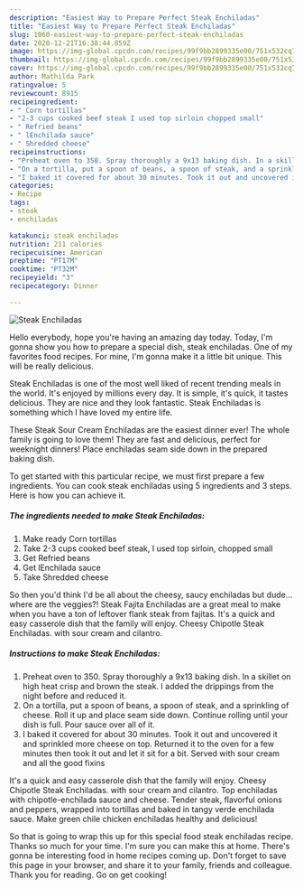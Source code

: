 ```yaml
---
description: "Easiest Way to Prepare Perfect Steak Enchiladas"
title: "Easiest Way to Prepare Perfect Steak Enchiladas"
slug: 1060-easiest-way-to-prepare-perfect-steak-enchiladas
date: 2020-12-21T16:38:44.859Z
image: https://img-global.cpcdn.com/recipes/99f9bb2899335e00/751x532cq70/steak-enchiladas-recipe-main-photo.jpg
thumbnail: https://img-global.cpcdn.com/recipes/99f9bb2899335e00/751x532cq70/steak-enchiladas-recipe-main-photo.jpg
cover: https://img-global.cpcdn.com/recipes/99f9bb2899335e00/751x532cq70/steak-enchiladas-recipe-main-photo.jpg
author: Mathilda Park
ratingvalue: 5
reviewcount: 8915
recipeingredient:
- " Corn tortillas"
- "2-3 cups cooked beef steak I used top sirloin chopped small"
- " Refried beans"
- " lEnchilada sauce"
- " Shredded cheese"
recipeinstructions:
- "Preheat oven to 350. Spray thoroughly a 9x13 baking dish. In a skillet on high heat crisp and brown the steak. I added the drippings from the night before and reduced it."
- "On a tortilla, put a spoon of beans, a spoon of steak, and a sprinkling of cheese. Roll it up and place seam side down. Continue rolling until your dish is full. Pour sauce over all of it."
- "I baked it covered for about 30 minutes. Took it out and uncovered it and sprinkled more cheese on top. Returned it to the oven for a few minutes then took it out and let it sit for a bit. Served with sour cream and all the good fixins"
categories:
- Recipe
tags:
- steak
- enchiladas

katakunci: steak enchiladas 
nutrition: 211 calories
recipecuisine: American
preptime: "PT17M"
cooktime: "PT32M"
recipeyield: "3"
recipecategory: Dinner

---
```



![Steak Enchiladas](https://img-global.cpcdn.com/recipes/99f9bb2899335e00/751x532cq70/steak-enchiladas-recipe-main-photo.jpg)

Hello everybody, hope you're having an amazing day today. Today, I'm gonna show you how to prepare a special dish, steak enchiladas. One of my favorites food recipes. For mine, I'm gonna make it a little bit unique. This will be really delicious.

Steak Enchiladas is one of the most well liked of recent trending meals in the world. It's enjoyed by millions every day. It is simple, it's quick, it tastes delicious. They are nice and they look fantastic. Steak Enchiladas is something which I have loved my entire life.

These Steak Sour Cream Enchiladas are the easiest dinner ever! The whole family is going to love them! They are fast and delicious, perfect for weeknight dinners! Place enchiladas seam side down in the prepared baking dish.


To get started with this particular recipe, we must first prepare a few ingredients. You can cook steak enchiladas using 5 ingredients and 3 steps. Here is how you can achieve it.

<!--inarticleads1-->

##### The ingredients needed to make Steak Enchiladas:

1. Make ready  Corn tortillas
1. Take 2-3 cups cooked beef steak, I used top sirloin, chopped small
1. Get  Refried beans
1. Get  lEnchilada sauce
1. Take  Shredded cheese


So then you&#39;d think I&#39;d be all about the cheesy, saucy enchiladas but dude…where are the veggies?! Steak Fajita Enchiladas are a great meal to make when you have a ton of leftover flank steak from fajitas. It&#39;s a quick and easy casserole dish that the family will enjoy. Cheesy Chipotle Steak Enchiladas. with sour cream and cilantro. 

<!--inarticleads2-->

##### Instructions to make Steak Enchiladas:

1. Preheat oven to 350. Spray thoroughly a 9x13 baking dish. In a skillet on high heat crisp and brown the steak. I added the drippings from the night before and reduced it.
1. On a tortilla, put a spoon of beans, a spoon of steak, and a sprinkling of cheese. Roll it up and place seam side down. Continue rolling until your dish is full. Pour sauce over all of it.
1. I baked it covered for about 30 minutes. Took it out and uncovered it and sprinkled more cheese on top. Returned it to the oven for a few minutes then took it out and let it sit for a bit. Served with sour cream and all the good fixins


It&#39;s a quick and easy casserole dish that the family will enjoy. Cheesy Chipotle Steak Enchiladas. with sour cream and cilantro. Top enchiladas with chipotle-enchilada sauce and cheese. Tender steak, flavorful onions and peppers, wrapped into tortillas and baked in tangy verde enchilada sauce. Make green chile chicken enchiladas healthy and delicious! 

So that is going to wrap this up for this special food steak enchiladas recipe. Thanks so much for your time. I'm sure you can make this at home. There's gonna be interesting food in home recipes coming up. Don't forget to save this page in your browser, and share it to your family, friends and colleague. Thank you for reading. Go on get cooking!
